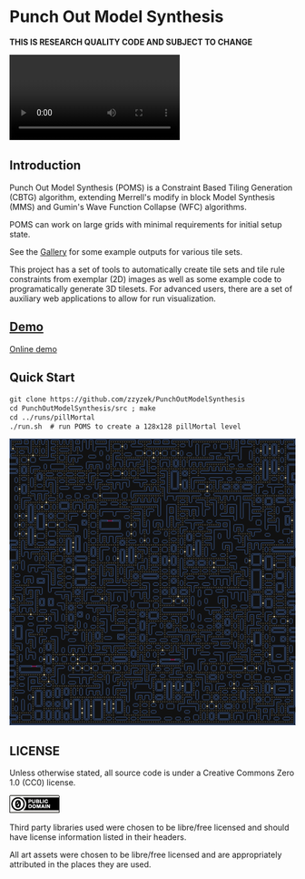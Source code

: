Punch Out Model Synthesis
===

**THIS IS RESEARCH QUALITY CODE AND SUBJECT TO CHANGE**

![Pill Mortal Example Run](doc/vid/pm.mp4)

Introduction
---

Punch Out Model Synthesis (POMS) is a Constraint Based Tiling Generation (CBTG) algorithm,
extending Merrell's modify in block Model Synthesis (MMS) and Gumin's Wave Function Collapse (WFC)
algorithms.

POMS can work on large grids with minimal requirements for initial setup state.

See the [Gallery](runs/README.md) for some example outputs for various tile sets.

This project has a set of tools to automatically create tile sets and tile rule constraints
from exemplar (2D) images as well as some example code to programatically generate 3D tilesets.
For advanced users, there are a set of auxiliary web applications to allow for run visualization.

[Demo](https://zzyzek.github.io/PunchOutModelSynthesis)
---

[Online demo](https://zzyzek.github.io/PunchOutModelSynthesis)

Quick Start
---

```
git clone https://github.com/zzyzek/PunchOutModelSynthesis
cd PunchOutModelSynthesis/src ; make
cd ../runs/pillMortal
./run.sh  # run POMS to create a 128x128 pillMortal level
```

![Pill Mortal 128x128 level](runs/pillMortal/data/pillMortal_128x128.png)


LICENSE
---

Unless otherwise stated, all source code is under a Creative Commons Zero 1.0 (CC0) license.

![CC0](img/cc0_88x31.png)

Third party libraries used were chosen to be libre/free licensed and should have license information
listed in their headers.

All art assets were chosen to be libre/free licensed and are appropriately attributed in the places
they are used.

